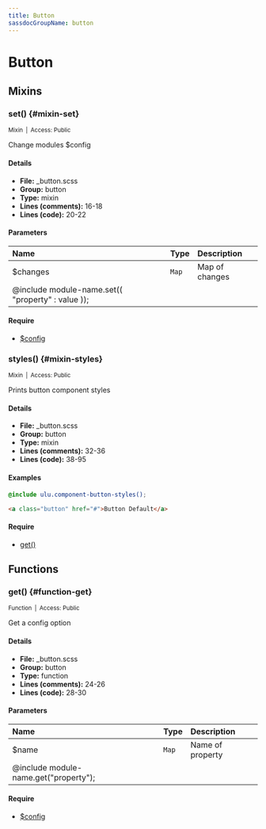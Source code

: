 ```yaml
---
title: Button
sassdocGroupName: button
---
```



# Button





## Mixins




###  set() {#mixin-set} 

<small>Mixin&ensp;|&ensp;Access: Public</small>

  

Change modules $config
    
    

#### Details

- **File:** _button.scss
- **Group:** button
- **Type:** mixin
- **Lines (comments):** 16-18
- **Lines (code):** 20-22
    
    

#### Parameters


|Name|Type|Description|
|:--|:--|:--|
|$changes|`Map`|Map of changes
  @include module-name.set(( "property" : value ));|

    

#### Require

- [$config](/sass/components/badge/#variable-config)
  


###  styles() {#mixin-styles} 

<small>Mixin&ensp;|&ensp;Access: Public</small>

  

Prints button component styles
    
    

#### Details

- **File:** _button.scss
- **Group:** button
- **Type:** mixin
- **Lines (comments):** 32-36
- **Lines (code):** 38-95
    
    

#### Examples

      


``` scss
@include ulu.component-button-styles();
```
  

      

      


``` html
<a class="button" href="#">Button Default</a>
```
  

      

#### Require

- [get()](/sass/components/badge/#function-get)
  
  

## Functions




###  get() {#function-get} 

<small>Function&ensp;|&ensp;Access: Public</small>

  

Get a config option
    
    

#### Details

- **File:** _button.scss
- **Group:** button
- **Type:** function
- **Lines (comments):** 24-26
- **Lines (code):** 28-30
    
    

#### Parameters


|Name|Type|Description|
|:--|:--|:--|
|$name|`Map`|Name of property
  @include module-name.get("property");|

    

#### Require

- [$config](/sass/components/badge/#variable-config)
  
  
  